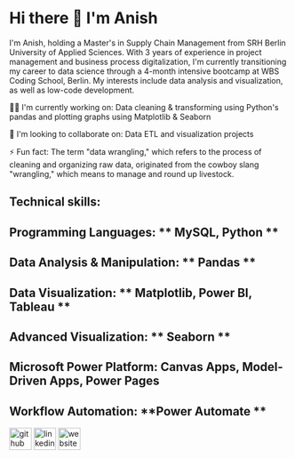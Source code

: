# Hi there 👋 I'm Anish
I'm Anish, holding a Master's in Supply Chain Management from SRH Berlin University of Applied Sciences. 
With 3 years of experience in project management and business process digitalization, I'm currently transitioning my career to data science through a 4-month intensive bootcamp at WBS Coding School, Berlin.
My interests include data analysis and visualization, as well as low-code development.

👩‍💻 I'm currently working on: Data cleaning & transforming using Python's pandas and plotting graphs using Matplotlib & Seaborn

🤝 I'm looking to collaborate on: Data ETL and visualization projects

⚡️ Fun fact: The term "data wrangling," which refers to the process of cleaning and organizing raw data, originated from the cowboy slang "wrangling," which means to manage and round up livestock.

## Technical skills:
## Programming Languages: ** MySQL, Python **
## Data Analysis & Manipulation: ** Pandas **
## Data Visualization: ** Matplotlib, Power BI, Tableau **
## Advanced Visualization: ** Seaborn **
## Microsoft Power Platform: **Canvas Apps, Model-Driven Apps, Power Pages**
## Workflow Automation: **Power Automate **



  

  [<img src='https://cdn.jsdelivr.net/npm/simple-icons@3.0.1/icons/github.svg' alt='github' height='40'>](https://github.com/Anish-Shiralkar)  [<img src='https://cdn.jsdelivr.net/npm/simple-icons@3.0.1/icons/linkedin.svg' alt='linkedin' height='40'>](https://www.linkedin.com/in/https://www.linkedin.com/in/anish-shiralkar//)  [<img src='https://cdn.jsdelivr.net/npm/simple-icons@3.0.1/icons/icloud.svg' alt='website' height='40'>](https://anishshiralkar2796.wixsite.com/my-site-2) 
